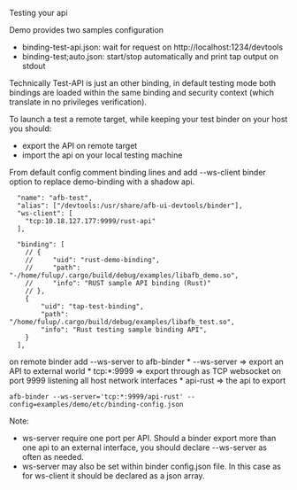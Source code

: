 Testing your api

Demo provides two samples configuration
 * binding-test-api.json: wait for request on http://localhost:1234/devtools
 * binding-test;auto.json: start/stop automatically and print tap output on stdout

Technically Test-API is just an other binding, in default testing mode both bindings are loaded
within the same binding and security context (which translate in no privileges verification).

To launch a test a remote target, while keeping your test binder on your host you should:
 * export the API on remote target
 * import the api on your local testing machine

From default config comment binding lines and add --ws-client binder option to replace demo-binding with a shadow api.
```
  "name": "afb-test",
  "alias": ["/devtools:/usr/share/afb-ui-devtools/binder"],
  "ws-client": [
    "tcp:10.18.127.177:9999/rust-api"
  ],

  "binding": [
    // {
    //     "uid": "rust-demo-binding",
    //     "path": "-/home/fulup/.cargo/build/debug/examples/libafb_demo.so",
    //     "info": "RUST sample API binding (Rust)"
    // },
    {
        "uid": "tap-test-binding",
        "path": "/home/fulup/.cargo/build/debug/examples/libafb_test.so",
        "info": "Rust testing sample binding API",
    }
  ],
```
on remote binder add --ws-server to afb-binder
    * --ws-server => export an API to external world
    * tcp:*:9999 => export through as TCP websocket on port 9999 listening all host network interfaces
    * api-rust => the api to export
```
afb-binder --ws-server='tcp:*:9999/api-rust' --config=examples/demo/etc/binding-config.json
```
Note:
* ws-server require one port per API. Should a binder export more than one api to an external interface, you should declare --ws-server as often as needed.
* ws-server may also be set within binder config.json file. In this case as for ws-client it should be declared as a json array.

